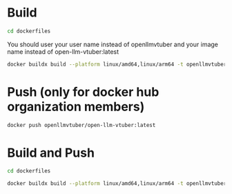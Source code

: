 # Build

```bash
cd dockerfiles
```
You should user your user name instead of openllmvtuber and your image name instead of open-llm-vtuber:latest
```bash
docker buildx build --platform linux/amd64,linux/arm64 -t openllmvtuber/open-llm-vtuber:latest -f dockerfile ../ --load
```

# Push (only for docker hub organization members)
```bash
docker push openllmvtuber/open-llm-vtuber:latest
```

# Build and Push
```bash
cd dockerfiles
```
```bash
docker buildx build --platform linux/amd64,linux/arm64 -t openllmvtuber/open-llm-vtuber:latest -f dockerfile ../ --push
```